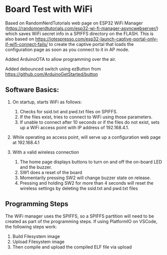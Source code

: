 
# Board Test with WiFi
Based on RandomNerdTutorials web page on ESP32 WiFi Manager (https://randomnerdtutorials.com/esp32-wi-fi-manager-asyncwebserver/) which saves WiFi secret info in a SPIFFS directory on the FLASH.  This is also based on https://iotespresso.com/esp32-launch-captive-portal-only-if-wifi-connect-fails/ to create the captive portal that loads the configuration page as soon as you connect to it in AP mode.

Added ArduinoOTA to allow programming over the air.

Added debounced switch using ezButton from https://github.com/ArduinoGetStarted/button

  

## Software Basics:

1. On startup, starts WiFi as follows: 
   1. Checks for ssid.txt and pwd.txt files on SPIFFS.
   2. If the files exist, tries to connect to WiFi using those parameters. 
   3. If unable to connect after 10 seconds or if the files do not exist, sets up a WiFi access point with IP address of 192.168.4.1.

2. While operating as access point, will serve up a configuration web page at 192.168.4.1
3. With a valid wireless connection
   1. The home page displays buttons to turn on and off the on-board LED and the buzzer.
   2. SW1 does a reset of the board
   3. Momentarily pressing SW2 will change buzzer state on release.
   4. Pressing and holding SW2 for more than 4 seconds will reset the wireless settings by deleting the ssid.txt and pwd.txt files

## Programming Steps
The WiFi manager uses the SPIFFS, so a SPIFFS partition will need to be created as part of the programming steps. If using PlatformIO on  VSCode, the following steps work:
1. Build Filesystem image
2. Upload Filesystem image
3. Then compile and upload the compiled ELF file via upload

